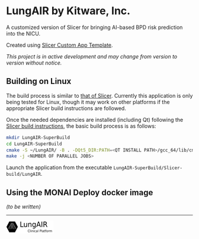 # LungAIR by Kitware, Inc.

A customized version of Slicer for bringing AI-based BPD risk prediction into the NICU.

Created using [Slicer Custom App Template](https://github.com/KitwareMedical/SlicerCustomAppTemplate).

_This project is in active development and may change from version to version without notice._


## Building on Linux

The build process is similar to [that of Slicer](https://slicer.readthedocs.io/en/latest/developer_guide/build_instructions/linux.html#pre-requisites). Currently this application is only being tested for Linux, though it may work on other platforms if the appropriate Slicer build instructions are followed.

Once the needed dependencies are installed (including Qt) following the [Slicer build instructions](https://slicer.readthedocs.io/en/latest/developer_guide/build_instructions/linux.html#pre-requisites), the basic build process is as follows:
```sh
mkdir LungAIR-SuperBuild
cd LungAIR-SuperBuild
cmake -S ~/LungAIR/ -B . -DQt5_DIR:PATH=<QT INSTALL PATH>/gcc_64/lib/cmake/Qt5 -DCMAKE_BUILD_TYPE:STRING=Release
make -j <NUMBER OF PARALLEL JOBS>
```

Launch the application from the executable `LungAIR-SuperBuild/Slicer-build/LungAIR`.

## Using the MONAI Deploy docker image

_(to be written)_

---

![LungAIR by Kitware, Inc.](Applications/LungAIRApp/Resources/Images/LogoFull.png?raw=true)

